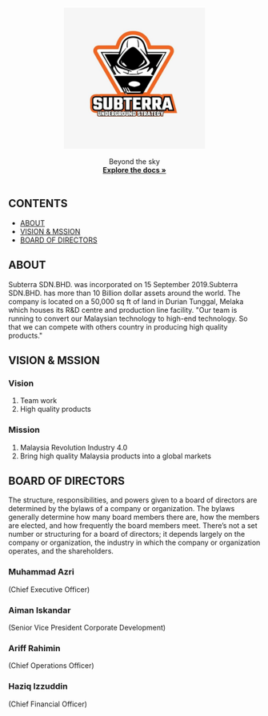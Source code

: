 <br />
<p align="center">
  <a href="https://github.com/azri41/iCrime">
    <img src="images/logo.png" alt="Logo" width="282" height="282">
  </a>
  <p align="center">
    Beyond the sky
    <br />
    <a href="https://github.com/azri41/iCrime"><strong>Explore the docs »</strong></a>
    <br />
    <br />
  </p>
</p>

## CONTENTS

- [ABOUT](#ABOUT)
- [VISION & MSSION](#VISION-&-MSSION)
- [BOARD OF DIRECTORS](#BOARD-OF-DIRECTORS)

## ABOUT

Subterra SDN.BHD. was incorporated on 15 September 2019.Subterra SDN.BHD. has more than 10 Billion dollar assets around the world. The company is located on a 50,000 sq ft of land in Durian Tunggal, Melaka which houses its R&D centre and production line facility. "Our team is running to convert our Malaysian technology to high-end technology. So that we can compete with others country in producing high quality products."

## VISION & MSSION

### Vision

1. Team work
2. High quality products

### Mission

1. Malaysia Revolution Industry 4.0
2. Bring high quality Malaysia products into a global markets

## BOARD OF DIRECTORS

The structure, responsibilities, and powers given to a board of directors are determined by the bylaws of a company or organization. The bylaws generally determine how many board members there are, how the members are elected, and how frequently the board members meet. There’s not a set number or structuring for a board of directors; it depends largely on the company or organization, the industry in which the company or organization operates, and the shareholders.

### Muhammad Azri

(Chief Executive Officer)

### Aiman Iskandar

(Senior Vice President Corporate Development)

### Ariff Rahimin

(Chief Operations Officer)

### Haziq Izzuddin

(Chief Financial Officer)
